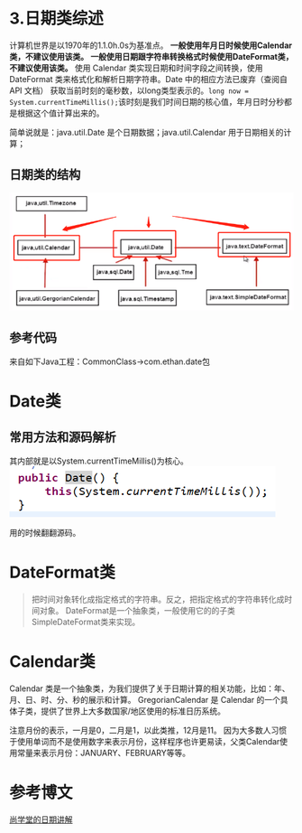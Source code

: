 # 3.日期类综述

计算机世界是以1970年的1.1.0h.0s为基准点。
**一般使用年月日时候使用Calendar类，不建议使用该类。**
**一般使用日期跟字符串转换格式时候使用DateFormat类，不建议使用该类。**
使用 Calendar 类实现日期和时间字段之间转换，使用 DateFormat 类来格式化和解析日期字符串。Date 中的相应方法已废弃（查阅自 API 文档）
获取当前时刻的毫秒数，以long类型表示的。`long now = System.currentTimeMillis();`该时刻是我们时间日期的核心值，年月日时分秒都是根据这个值计算出来的。

简单说就是：java.util.Date 是个日期数据；java.util.Calendar 用于日期相关的计算；

## 日期类的结构

 ![](_v_images/20200504215558570_10169.png)


## 参考代码

来自如下Java工程：CommonClass->com.ethan.date包


# Date类





## 常用方法和源码解析

其内部就是以System.currentTimeMillis()为核心。
![](_v_images/20200504214745276_30847.png)

用的时候翻翻源码。


# DateFormat类

>把时间对象转化成指定格式的字符串。反之，把指定格式的字符串转化成时间对象。
DateFormat是一个抽象类，一般使用它的的子类SimpleDateFormat类来实现。



# Calendar类
 Calendar 类是一个抽象类，为我们提供了关于日期计算的相关功能，比如：年、月、日、时、分、秒的展示和计算。
GregorianCalendar 是 Calendar 的一个具体子类，提供了世界上大多数国家/地区使用的标准日历系统。

注意月份的表示，一月是0，二月是1，以此类推，12月是11。 因为大多数人习惯于使用单词而不是使用数字来表示月份，这样程序也许更易读，父类Calendar使用常量来表示月份：JANUARY、FEBRUARY等等。






























# 参考博文


[尚学堂的日期讲解](https://www.sxt.cn/Java_jQuery_in_action/eight-date-simple.html)
























